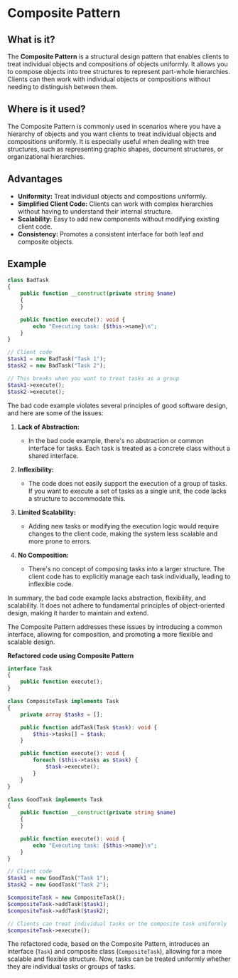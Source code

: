 # Composite Pattern

## What is it?

The **Composite Pattern** is a structural design pattern that enables clients to treat individual objects and compositions of objects uniformly. It allows you to compose objects into tree structures to represent part-whole hierarchies. Clients can then work with individual objects or compositions without needing to distinguish between them.

## Where is it used?

The Composite Pattern is commonly used in scenarios where you have a hierarchy of objects and you want clients to treat individual objects and compositions uniformly. It is especially useful when dealing with tree structures, such as representing graphic shapes, document structures, or organizational hierarchies.

## Advantages

- **Uniformity:** Treat individual objects and compositions uniformly.
- **Simplified Client Code:** Clients can work with complex hierarchies without having to understand their internal structure.
- **Scalability:** Easy to add new components without modifying existing client code.
- **Consistency:** Promotes a consistent interface for both leaf and composite objects.

## Example

```php
class BadTask 
{
    public function __construct(private string $name) 
    {
    }

    public function execute(): void {
        echo "Executing task: {$this->name}\n";
    }
}

// Client code
$task1 = new BadTask("Task 1");
$task2 = new BadTask("Task 2");

// This breaks when you want to treat tasks as a group
$task1->execute();
$task2->execute();
```

The bad code example violates several principles of good software design, and here are some of the issues:

1. **Lack of Abstraction:**
    - In the bad code example, there's no abstraction or common interface for tasks. Each task is treated as a concrete class without a shared interface.

2. **Inflexibility:**
    - The code does not easily support the execution of a group of tasks. If you want to execute a set of tasks as a single unit, the code lacks a structure to accommodate this.

3. **Limited Scalability:**
    - Adding new tasks or modifying the execution logic would require changes to the client code, making the system less scalable and more prone to errors.

4. **No Composition:**
    - There's no concept of composing tasks into a larger structure. The client code has to explicitly manage each task individually, leading to inflexible code.

In summary, the bad code example lacks abstraction, flexibility, and scalability. It does not adhere to fundamental principles of object-oriented design, making it harder to maintain and extend. 

The Composite Pattern addresses these issues by introducing a common interface, allowing for composition, and promoting a more flexible and scalable design.

**Refactored code using Composite Pattern**

```php
interface Task 
{
    public function execute();
}

class CompositeTask implements Task 
{
    private array $tasks = [];

    public function addTask(Task $task): void {
        $this->tasks[] = $task;
    }

    public function execute(): void {
        foreach ($this->tasks as $task) {
            $task->execute();
        }
    }
}

class GoodTask implements Task 
{
    public function __construct(private string $name) 
    {
    }

    public function execute(): void {
        echo "Executing task: {$this->name}\n";
    }
}

// Client code
$task1 = new GoodTask("Task 1");
$task2 = new GoodTask("Task 2");

$compositeTask = new CompositeTask();
$compositeTask->addTask($task1);
$compositeTask->addTask($task2);

// Clients can treat individual tasks or the composite task uniformly
$compositeTask->execute();
```

The refactored code, based on the Composite Pattern, introduces an interface (`Task`) and composite class (`CompositeTask`), allowing for a more scalable and flexible structure. Now, tasks can be treated uniformly whether they are individual tasks or groups of tasks.
